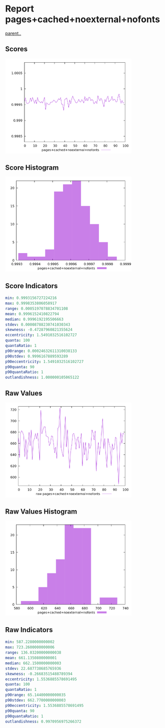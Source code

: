 # Report pages+cached+noexternal+nofonts

[parent..](./..)  


## Scores

![score](./score.png)  

## Score Histogram

![hist](./hist.png)  

## Score Indicators

```yaml
min: 0.9993156727224216
max: 0.9998353806058917
range: 0.0005197078834701108
mean: 0.9996152410822794
median: 0.9996192195506663
stdev: 0.00008788230741030343
skewness: -0.47287960821355624
eccentricity: 1.5491032516102727
quanta: 100
quantaRatio: 1
p90range: 0.00024632611310038133
p90stdev: 0.9996167889593289
p90eccentricity: 1.5491032516102727
p90quanta: 90
p90quantaRatio: 1
outlandishness: 1.000000105065122

```

## Raw Values

![raw](./raw.png)  

## Raw Values Histogram

![raw hist](./raw_hist.png)  

## Raw Indicators

```yaml
min: 587.2280000000002
max: 723.2600000000006
range: 136.03200000000038
mean: 661.1350800000001
median: 662.1500000000003
stdev: 22.687738685765936
skewness: -0.26683515488789394
eccentricity: 1.5536885578691495
quanta: 100
quantaRatio: 1
p90range: 65.14400000000035
p90stdev: 662.7700000000003
p90eccentricity: 1.5536885578691495
p90quanta: 90
p90quantaRatio: 1
outlandishness: 0.9970956975266372

```

<style>
  img {
    max-width: 80%;
  }
</style>
      
